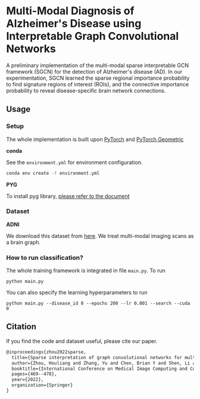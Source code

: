 # Multi-Modal Diagnosis of Alzheimer's Disease using Interpretable Graph Convolutional Networks
 A preliminary implementation of the multi-modal sparse interpretable GCN framework (SGCN) for the detection of Alzheimer's disease (AD). In our experimentation, SGCN learned the sparse regional importance probability to find signature regions of interest (ROIs), and the connective importance probability to reveal disease-specific brain network connections.

## Usage
### Setup
The whole implementation is built upon [PyTorch](https://pytorch.org) and [PyTorch Geometric](https://pytorch-geometric.readthedocs.io/en/latest/)

**conda**

See the `environment.yml` for environment configuration. 
```bash
conda env create -f environment.yml
```
**PYG**

To install pyg library, [please refer to the document](https://pytorch-geometric.readthedocs.io/en/latest/notes/installation.html)

### Dataset 
**ADNI**

We download this dataset from [here](https://adni.loni.usc.edu/data-samples/access-data/).
We treat multi-modal imaging scans as a brain graph.

### How to run classification?
The whole training framework is integrated in file `main.py`. To run
```
python main.py 
```
You can also specify the learning hyperparameters to run
```
python main.py --disease_id 0 --epochs 200 --lr 0.001 --search --cuda 0
```

## Citation
If you find the code and dataset useful, please cite our paper.
```latex
@inproceedings{zhou2022sparse,
  title={Sparse interpretation of graph convolutional networks for multi-modal diagnosis of alzheimer’s disease},
  author={Zhou, Houliang and Zhang, Yu and Chen, Brian Y and Shen, Li and He, Lifang},
  booktitle={International Conference on Medical Image Computing and Computer-Assisted Intervention},
  pages={469--478},
  year={2022},
  organization={Springer}
}
```
